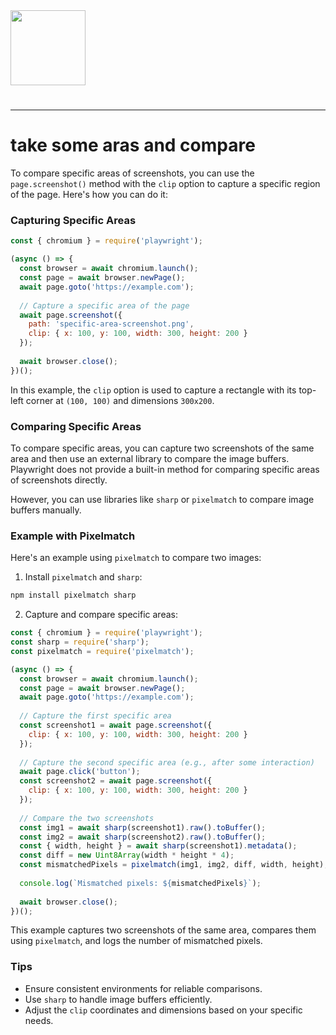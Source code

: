 <img src="https://r2cdn.perplexity.ai/pplx-full-logo-primary-dark%402x.png" class="logo" width="120"/>

# 

---

# take some aras and compare

To compare specific areas of screenshots, you can use the `page.screenshot()` method with the `clip` option to capture a specific region of the page. Here's how you can do it:

### Capturing Specific Areas

```javascript
const { chromium } = require('playwright');

(async () => {
  const browser = await chromium.launch();
  const page = await browser.newPage();
  await page.goto('https://example.com');
  
  // Capture a specific area of the page
  await page.screenshot({
    path: 'specific-area-screenshot.png',
    clip: { x: 100, y: 100, width: 300, height: 200 }
  });
  
  await browser.close();
})();
```

In this example, the `clip` option is used to capture a rectangle with its top-left corner at `(100, 100)` and dimensions `300x200`.

### Comparing Specific Areas

To compare specific areas, you can capture two screenshots of the same area and then use an external library to compare the image buffers. Playwright does not provide a built-in method for comparing specific areas of screenshots directly.

However, you can use libraries like `sharp` or `pixelmatch` to compare image buffers manually.

### Example with Pixelmatch

Here's an example using `pixelmatch` to compare two images:

1. Install `pixelmatch` and `sharp`:
```bash
npm install pixelmatch sharp
```

2. Capture and compare specific areas:
```javascript
const { chromium } = require('playwright');
const sharp = require('sharp');
const pixelmatch = require('pixelmatch');

(async () => {
  const browser = await chromium.launch();
  const page = await browser.newPage();
  await page.goto('https://example.com');
  
  // Capture the first specific area
  const screenshot1 = await page.screenshot({
    clip: { x: 100, y: 100, width: 300, height: 200 }
  });
  
  // Capture the second specific area (e.g., after some interaction)
  await page.click('button');
  const screenshot2 = await page.screenshot({
    clip: { x: 100, y: 100, width: 300, height: 200 }
  });
  
  // Compare the two screenshots
  const img1 = await sharp(screenshot1).raw().toBuffer();
  const img2 = await sharp(screenshot2).raw().toBuffer();
  const { width, height } = await sharp(screenshot1).metadata();
  const diff = new Uint8Array(width * height * 4);
  const mismatchedPixels = pixelmatch(img1, img2, diff, width, height);
  
  console.log(`Mismatched pixels: ${mismatchedPixels}`);
  
  await browser.close();
})();
```

This example captures two screenshots of the same area, compares them using `pixelmatch`, and logs the number of mismatched pixels.

### Tips

- Ensure consistent environments for reliable comparisons.
- Use `sharp` to handle image buffers efficiently.
- Adjust the `clip` coordinates and dimensions based on your specific needs.

